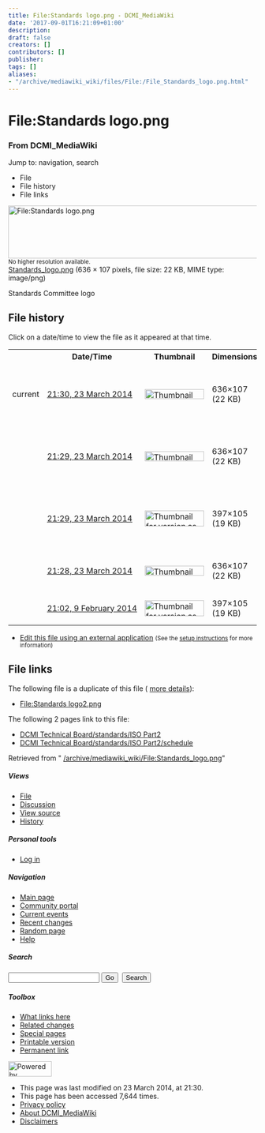 ```yaml
---
title: File:Standards logo.png - DCMI_MediaWiki
date: '2017-09-01T16:21:09+01:00'
description: 
draft: false
creators: []
contributors: []
publisher: 
tags: []
aliases:
- "/archive/mediawiki_wiki/files/File:/File_Standards_logo.png.html"
---
```


<a id="top"></a>
# File:Standards logo.png

### From DCMI\_MediaWiki

Jump to: navigation, search
<!-- start content -->
- File
- File history
- File links

 [<img alt="File:Standards logo.png" src="/images/8/8a/Standards_logo.png" width="636" height="107">](/archive/mediawiki_wiki/files/Standards_logo.png)  
<small>No higher resolution available.</small>  
 [Standards\_logo.png](/images/8/8a/Standards_logo.png)‎ (636 × 107 pixels, file size: 22 KB, MIME type: image/png)

Standards Committee logo

<!-- 
NewPP limit report
Preprocessor node count: 1/1000000
Post-expand include size: 0/2097152 bytes
Template argument size: 0/2097152 bytes
Expensive parser function count: 0/100
-->
## File history

Click on a date/time to view the file as it appeared at that time.

<table class="wikitable filehistory">
  <tr>
    <td></td>
    <th>Date/Time</th>
    <th>Thumbnail</th>
    <th>Dimensions</th>
    <th>User</th>
    <th>Comment</th>
  </tr>
  <tr>
    <td>current</td>
    <td class="filehistory-selected" style="white-space: nowrap;"><a href="/archive/mediawiki_wiki/files/Standards_logo.png">21:30, 23 March 2014</a></td>
    <td><a href="/images/8/8a/Standards_logo.png"><img alt="Thumbnail for version as of 21:30, 23 March 2014" src="/images/8/8a/Standards_logo.png" width="120" height="20"></a></td>
    <td>636×107 <span style="white-space: nowrap;">(22 KB)</span>
    </td>
    <td>
      <a href="/index.php?title=User:StuartSutton&amp;action=edit&amp;redlink=1" class="new mw-userlink" title="User:StuartSutton (page does not exist)">StuartSutton</a> <span style="white-space: nowrap;"> <span class="mw-usertoollinks">(<a href="/index.php?title=User_talk:StuartSutton&amp;action=edit&amp;redlink=1" class="new" title="User talk:StuartSutton (page does not exist)">Talk</a> | <a href="/index.php/Special:Contributions/StuartSutton" title="Special:Contributions/StuartSutton">contribs</a>)</span></span>
    </td>
    <td> <span class="comment">(Reverted to version as of 21:28, 23 March 2014)</span>
    </td>
  </tr>
  <tr>
    <td></td>
    <td style="white-space: nowrap;"><a href="/images/archive/8/8a/20140323213013%21Standards_logo.png">21:29, 23 March 2014</a></td>
    <td><a href="/images/archive/8/8a/20140323213013%21Standards_logo.png"><img alt="Thumbnail for version as of 21:29, 23 March 2014" src="/images/archive/8/8a/20140323213013%21Standards_logo.png" width="120" height="20"></a></td>
    <td>636×107 <span style="white-space: nowrap;">(22 KB)</span>
    </td>
    <td>
      <a href="/index.php?title=User:StuartSutton&amp;action=edit&amp;redlink=1" class="new mw-userlink" title="User:StuartSutton (page does not exist)">StuartSutton</a> <span style="white-space: nowrap;"> <span class="mw-usertoollinks">(<a href="/index.php?title=User_talk:StuartSutton&amp;action=edit&amp;redlink=1" class="new" title="User talk:StuartSutton (page does not exist)">Talk</a> | <a href="/index.php/Special:Contributions/StuartSutton" title="Special:Contributions/StuartSutton">contribs</a>)</span></span>
    </td>
    <td> <span class="comment">(Reverted to version as of 21:28, 23 March 2014)</span>
    </td>
  </tr>
  <tr>
    <td></td>
    <td style="white-space: nowrap;"><a href="/images/archive/8/8a/20140323212943%21Standards_logo.png">21:29, 23 March 2014</a></td>
    <td><a href="/images/archive/8/8a/20140323212943%21Standards_logo.png"><img alt="Thumbnail for version as of 21:29, 23 March 2014" src="/images/archive/8/8a/20140323212943%21Standards_logo.png" width="120" height="32"></a></td>
    <td>397×105 <span style="white-space: nowrap;">(19 KB)</span>
    </td>
    <td>
      <a href="/index.php?title=User:StuartSutton&amp;action=edit&amp;redlink=1" class="new mw-userlink" title="User:StuartSutton (page does not exist)">StuartSutton</a> <span style="white-space: nowrap;"> <span class="mw-usertoollinks">(<a href="/index.php?title=User_talk:StuartSutton&amp;action=edit&amp;redlink=1" class="new" title="User talk:StuartSutton (page does not exist)">Talk</a> | <a href="/index.php/Special:Contributions/StuartSutton" title="Special:Contributions/StuartSutton">contribs</a>)</span></span>
    </td>
    <td> <span class="comment">(Reverted to version as of 21:02, 9 February 2014)</span>
    </td>
  </tr>
  <tr>
    <td></td>
    <td style="white-space: nowrap;"><a href="/images/archive/8/8a/20140323212924%21Standards_logo.png">21:28, 23 March 2014</a></td>
    <td><a href="/images/archive/8/8a/20140323212924%21Standards_logo.png"><img alt="Thumbnail for version as of 21:28, 23 March 2014" src="/images/archive/8/8a/20140323212924%21Standards_logo.png" width="120" height="20"></a></td>
    <td>636×107 <span style="white-space: nowrap;">(22 KB)</span>
    </td>
    <td>
      <a href="/index.php?title=User:StuartSutton&amp;action=edit&amp;redlink=1" class="new mw-userlink" title="User:StuartSutton (page does not exist)">StuartSutton</a> <span style="white-space: nowrap;"> <span class="mw-usertoollinks">(<a href="/index.php?title=User_talk:StuartSutton&amp;action=edit&amp;redlink=1" class="new" title="User talk:StuartSutton (page does not exist)">Talk</a> | <a href="/index.php/Special:Contributions/StuartSutton" title="Special:Contributions/StuartSutton">contribs</a>)</span></span>
    </td>
    <td> <span class="comment">(Standards &amp; Liaisons Committee logo)</span>
    </td>
  </tr>
  <tr>
    <td></td>
    <td style="white-space: nowrap;"><a href="/images/archive/8/8a/20140323212857%21Standards_logo.png">21:02, 9 February 2014</a></td>
    <td><a href="/images/archive/8/8a/20140323212857%21Standards_logo.png"><img alt="Thumbnail for version as of 21:02, 9 February 2014" src="/images/archive/8/8a/20140323212857%21Standards_logo.png" width="120" height="32"></a></td>
    <td>397×105 <span style="white-space: nowrap;">(19 KB)</span>
    </td>
    <td>
      <a href="/index.php?title=User:StuartSutton&amp;action=edit&amp;redlink=1" class="new mw-userlink" title="User:StuartSutton (page does not exist)">StuartSutton</a> <span style="white-space: nowrap;"> <span class="mw-usertoollinks">(<a href="/index.php?title=User_talk:StuartSutton&amp;action=edit&amp;redlink=1" class="new" title="User talk:StuartSutton (page does not exist)">Talk</a> | <a href="/index.php/Special:Contributions/StuartSutton" title="Special:Contributions/StuartSutton">contribs</a>)</span></span>
    </td>
    <td> <span class="comment">(Standards Committee logo)</span>
    </td>
  </tr>
</table>

  

- [Edit this file using an external application](/index.php?title=File:Standards_logo.png&action=edit&externaledit=true&mode=file "File:Standards logo.png") <small>(See the <a href="http://www.mediawiki.org/wiki/Manual:External_editors" class="external text" rel="nofollow">setup instructions</a> for more information)</small>

## File links

The following file is a duplicate of this file ( [more details](/index.php/Special:FileDuplicateSearch/Standards_logo.png "Special:FileDuplicateSearch/Standards logo.png")):

- [File:Standards logo2.png](/archive/mediawiki_wiki/files/File:/File:Standards_logo2.png.html "File:Standards logo2.png") 

The following 2 pages link to this file:

- [DCMI Technical Board/standards/ISO Part2](/index.php/DCMI_Technical_Board/standards/ISO_Part2 "DCMI Technical Board/standards/ISO Part2")
- [DCMI Technical Board/standards/ISO Part2/schedule](/index.php/DCMI_Technical_Board/standards/ISO_Part2/schedule "DCMI Technical Board/standards/ISO Part2/schedule")

Retrieved from " [/archive/mediawiki_wiki/File:Standards\_logo.png](/archive/mediawiki_wiki/files/File:/File:Standards_logo.png.html)"

<!-- end content -->

##### Views

- [File](/archive/mediawiki_wiki/files/File:/File:Standards_logo.png.html "View the file page [c]")
- [Discussion](/index.php?title=File_talk:Standards_logo.png&action=edit&redlink=1 "Discussion about the content page [t]")
- [View source](/index.php?title=File:Standards_logo.png&action=edit "This page is protected.
You can view its source [e]")
- [History](/index.php?title=File:Standards_logo.png&action=history "Past revisions of this page [h]")

##### Personal tools

- [Log in](/index.php?title=Special:UserLogin&returnto=File:Standards_logo.png "You are encouraged to log in; however, it is not mandatory [o]")

<script type="text/javascript"> if (window.isMSIE55) fixalpha(); </script>

##### Navigation

- [Main page](/index.php/Main_Page "Visit the main page [z]")
- [Community portal](/index.php/DCMI_MediaWiki:Community_portal "About the project, what you can do, where to find things")
- [Current events](/index.php/DCMI_MediaWiki:Current_events "Find background information on current events")
- [Recent changes](/index.php/Special:RecentChanges "The list of recent changes in the wiki [r]")
- [Random page](/index.php/Special:Random "Load a random page [x]")
- [Help](/index.php/Help:Contents "The place to find out")

##### <label for="searchInput">Search</label>

<form action="/index.php" id="searchform">
				<input type="hidden" name="title" value="Special:Search">
				<input id="searchInput" title="Search DCMI_MediaWiki" accesskey="f" type="search" name="search">
				<input type="submit" name="go" class="searchButton" id="searchGoButton" value="Go" title="Go to a page with this exact name if exists"> 
				<input type="submit" name="fulltext" class="searchButton" id="mw-searchButton" value="Search" title="Search the pages for this text">
			</form>

##### Toolbox

- [What links here](/index.php/Special:WhatLinksHere/File:Standards_logo.png "List of all wiki pages that link here [j]")
- [Related changes](/index.php/Special:RecentChangesLinked/File:Standards_logo.png "Recent changes in pages linked from this page [k]")
- [Special pages](/index.php/Special:SpecialPages "List of all special pages [q]")
- [Printable version](/index.php?title=File:Standards_logo.png&printable=yes "Printable version of this page [p]")
- [Permanent link](/index.php?title=File:Standards_logo.png&oldid=7233 "Permanent link to this revision of the page")

<!-- end of the left (by default at least) column -->

 [<img src="/skins/common/images/poweredby_mediawiki_88x31.png" height="31" width="88" alt="Powered by MediaWiki">](http://www.mediawiki.org/)

- This page was last modified on 23 March 2014, at 21:30.
- This page has been accessed 7,644 times.
- [Privacy policy](/index.php/DCMI_MediaWiki:Privacy_policy "DCMI MediaWiki:Privacy policy")
- [About DCMI\_MediaWiki](/index.php/DCMI_MediaWiki:About "DCMI MediaWiki:About")
- [Disclaimers](/index.php/DCMI_MediaWiki:General_disclaimer "DCMI MediaWiki:General disclaimer")

<script>if (window.runOnloadHook) runOnloadHook();</script><!-- Served in 0.481 secs. -->
